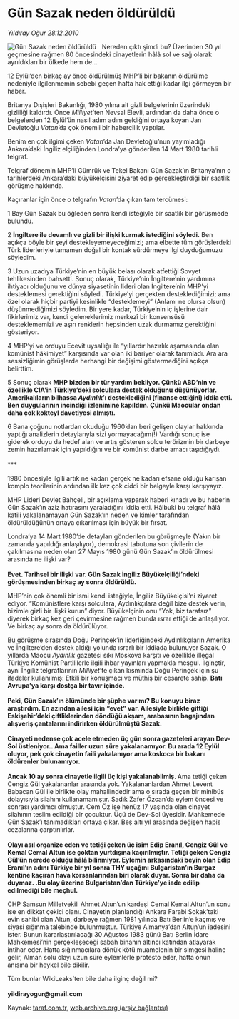 # Gün Sazak neden öldürüldü

*Yıldıray Oğur 28.12.2010*

<div class="yazi"><img align="left" alt="Gün Sazak neden öldürüldü" border="0" src="http://www.taraf.com.tr/fotoraflar/makaleler/gun-sazak-neden-olduruldu_8117_orijinal.jpg" style="border-right-width:10px; border-color:#FFFFFF"/><p>Nereden çıktı şimdi bu? Üzerinden 30 yıl geçmesine rağmen 80 öncesindeki cinayetlerin hâlâ sol ve sağ olarak ayrıldıkları bir ülkede hem de...</p>
<p>12 Eylül’den birkaç ay önce öldürülmüş MHP’li bir bakanın öldürülme nedeniyle ilgilenmemin sebebi geçen hafta hak ettiği kadar ilgi görmeyen bir haber.</p>
<p>Britanya Dışişleri Bakanlığı, 1980 yılına ait gizli belgelerinin üzerindeki gizliliği kaldırdı. Önce <i>Milliyet</i>’ten Nevsal Elevli, ardından da daha önce o belgelerden 12 Eylül’ün nasıl adım adım geldiğini ortaya koyan Jan Devletoğlu <i>Vatan</i>’da çok önemli bir habercilik yaptılar. </p>
<p>Benim en çok ilgimi çeken <i>Vatan</i>’da Jan Devletoğlu’nun yayımladığı Ankara’daki İngiliz elçiliğinden Londra’ya gönderilen 14 Mart 1980 tarihli telgraf. </p>
<p>Telgraf dönemin MHP’li Gümrük ve Tekel Bakanı Gün Sazak’ın Britanya’nın o tarihlerdeki Ankara’daki büyükelçisini ziyaret edip gerçekleştirdiği bir saatlik görüşme hakkında. </p>
<p>Kaçıranlar için önce o telgrafın <i>Vatan</i>’da çıkan tam tercümesi: </p>
<p>1 Bay Gün Sazak bu öğleden sonra kendi isteğiyle bir saatlik bir görüşmede bulundu.</p>
<p>2 <b>İngiltere ile devamlı ve gizli bir ilişki kurmak istediğini söyledi.</b> Ben açıkça böyle bir şeyi destekleyemeyeceğimizi; ama elbette tüm görüşlerdeki Türk liderleriyle tamamen doğal bir kontak sürdürmeye ilgi duyduğumuzu söyledim. </p>
<p>3 Uzun uzadıya Türkiye’nin en büyük belası olarak atfettiği Sovyet tehlikesinden bahsetti. Sonuç olarak, Türkiye’nin İngiltere’nin yardımına ihtiyacı olduğunu ve dünya siyasetinin lideri olan İngiltere’nin MHP’yi desteklemesi gerektiğini söyledi. Türkiye’yi gerçekten desteklediğimizi; ama özel olarak hiçbir partiyi kesinlikle “desteklemeyi” (Anlamı ne olursa olsun) düşünmediğimizi söyledim. Bir yere kadar, Türkiye’nin iç işlerine dair fikirlerimiz var, kendi geleneklerimiz merkezî bir konsensüsü desteklememizi ve aşırı renklerin hepsinden uzak durmamız gerektiğini gösteriyor.</p>
<p>4 MHP’yi ve orduyu Ecevit uysallığı ile “yıllardır hazırlık aşamasında olan komünist hâkimiyet” karşısında var olan iki bariyer olarak tanımladı. Ara ara sessizliğimin görüşlerde herhangi bir değişimi göstermediğini açıkça belirttim.</p>
<p>5 Sonuç olarak <b>MHP bizden bir tür yardım bekliyor. Çünkü ABD’nin ve özellikle CIA’in Türkiye’deki solculara destek olduğunu düşünüyorlar. Amerikalıların bilhassa <i>Aydınlık</i>’ı desteklediğini (finanse ettiğini) iddia etti. Ben duygularının incindiği izlenimine kapıldım. Çünkü Maocular ondan daha çok kokteyl davetiyesi almıştı.</b></p>
<p>6 Bana çoğunu notlardan okuduğu 1960’dan beri gelişen olaylar hakkında yaptığı analizlerin detaylarıyla sizi yormayacağım(!) Vardığı sonuç ise giderek orduyu da hedef alan ve artış gösteren solcu terörizmin bir darbeye zemin hazırlamak için yapıldığını ve bir komünist darbe amacı taşıdığıydı.<br/><br/>***</p>
<p>1980 öncesiyle ilgili artık ne kadarı gerçek ne kadarı efsane olduğu karışan komplo teorilerinin ardından ilk kez çok ciddi bir belgeyle karşı karşıyayız. </p>
<p>MHP Lideri Devlet Bahçeli, bir açıklama yaparak haberi kınadı ve bu haberin Gün Sazak’ın aziz hatırasını yaraladığını iddia etti. Hâlbuki bu telgraf hâlâ katili yakalanamayan Gün Sazak’ın neden ve kimler tarafından öldürüldüğünün ortaya çıkarılması için büyük bir fırsat.</p>
<p>Londra’ya 14 Mart 1980’de detayları gönderilen bu görüşmeyle (Yakın bir zamanda yapıldığı anlaşılıyor), demokrasi tabutuna son çivilerin de çakılmasına neden olan 27 Mayıs 1980 günü Gün Sazak’ın öldürülmesi arasında ne ilişki var? <br/><br/><b>Evet. Tarihsel bir ilişki var. Gün Sazak İngiliz Büyükelçiliği’ndeki görüşmesinden birkaç ay sonra öldürüldü. </b></p>
<p>MHP’nin çok önemli bir ismi kendi isteğiyle, İngiliz Büyükelçisi’ni ziyaret ediyor. “Komünistlere karşı solculara, Aydınlıkçılara değil bize destek verin, bizimle gizli bir ilişki kurun” diyor. Büyükelçinin onu “Yok, biz tarafsız” diyerek birkaç kez geri çevirmesine rağmen bunda ısrar ettiği de anlaşılıyor. Ve birkaç ay sonra da öldürülüyor. </p>
<p>Bu görüşme sırasında Doğu Perinçek’in liderliğindeki Aydınlıkçıların Amerika ve İngiltere’den destek aldığı yolunda ısrarlı bir iddiada bulunuyor Sazak. O yıllarda Maocu <i>Aydınlık</i> gazetesi sıkı Moskova karşıtı ve özellikle illegal Türkiye Komünist Partililerle ilgili ihbar yayınları yapmakla meşgul. İlginçtir, aynı İngiliz telgraflarının <i>Milliyet</i>’te çıkan kısmında Doğu Perinçek için şu ifadeler kullanılmış: Etkili bir konuşmacı ve müthiş bir cesarete sahip. <b>Batı Avrupa’ya karşı dostça bir tavır içinde.<br/><br/></b><b>Peki, Gün Sazak’ın ölümünde bir şüphe var mı? Bu konuyu biraz araştırdım. En azından ailesi için “evet” var. Ailesiyle birlikte gittiği Eskişehir’deki çiftliklerinden döndüğü akşam, arabasının bagajından alışveriş çantalarını indirirken öldürülmüştü Sazak.<br/><br/></b><b>Cinayeti nedense çok acele etmeden üç gün sonra gazeteleri arayan Dev-Sol üstleniyor.. Ama failler uzun süre yakalanamıyor. Bu arada 12 Eylül oluyor, pek çok cinayetin faili yakalanıyor ama koskoca bir bakanı öldürenler bulunamıyor.<br/><br/></b><b>Ancak 10 ay sonra cinayetle ilgili üç kişi yakalanabilmiş. </b>Ama tetiği çeken Cengiz Gül yakalananlar arasında yok. Yakalananlardan Ahmet Levent Babacan Gül ile birlikte olay mahallindedir ama o sırada geçen bir minibüs dolayısıyla silahını kullanamamıştır. Sadık Zafer Özcan’da eylem öncesi ve sonrası yardımcı olmuştur. Cem Öz ise henüz 17 yaşında olan cinayet silahının teslim edildiği bir çocuktur. Üçü de Dev-Sol üyesidir. Mahkemede Gün Sazak’ı tanımadıkları ortaya çıkar. Beş altı yıl arasında değişen hapis cezalarına çarptırılırlar.<br/><br/><b>Olayı asıl organize eden ve tetiği çeken üç isim</b><b> Edip Eranıl, Cengiz Gül ve Kemal Cemal Altun</b><b> ise çoktan yurtdışına kaçırılmıştır. Tetiği çeken Cengiz Gül’ün nerede olduğu hâlâ bilinmiyor. Eylemin arkasındaki beyin olan Edip Eranıl’ın adını Türkiye bir yıl sonra THY uçağını Bulgaristan’ın Burgaz kentine kaçıran hava korsanlarından biri olarak duyar. Sonra bir daha da duymaz. .Bu olay üzerine Bulgaristan’dan Türkiye’ye iade edilip edilmediği bile meçhul.</b></p>
<p>CHP Samsun Milletvekili Ahmet Altun’un kardeşi Cemal Kemal Altun’un sonu ise en dikkat çekici olanı. Cinayetin planlandığı Ankara Farabi Sokak’taki evin sahibi olan Altun, darbeye rağmen 1981 yılında Batı Berlin’e kaçmış ve siyasi sığınma talebinde bulunmuştur. Türkiye Almanya’dan Altun’un iadesini ister. Bunun kararlaştırılacağı 30 Ağustos 1983 günü Batı Berlin İdare Mahkemesi’nin gerçekleşeceği sabah binanın altıncı katından atlayarak intihar eder. Hatta sığınmacılara dönük kötü muamelenin bir simgesi haline gelir, Alman solu olayı uzun süre eylemlerle protesto eder, hatta onun anısına bir heykel bile dikilir. </p>
<p>Tüm bunlar WikiLeaks’ten bile daha ilginç değil mi?<br/><br/><b>yildirayogur@gmail.com</b></p>
</div>

Kaynak: [taraf.com.tr](http://www.taraf.com.tr/yildiray-ogur/makale-gun-sazak-neden-olduruldu.htm), [web.archive.org (arşiv bağlantısı)](http://web.archive.org/web/20140221221948/http://www.taraf.com.tr/yildiray-ogur/makale-gun-sazak-neden-olduruldu.htm)
